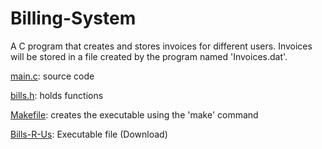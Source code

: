 # Billing-System

A C program that creates and stores invoices for different users. Invoices will be stored in a file created by the program named 'Invoices.dat'.

[main.c](/main.c): source code

[bills.h](/bills.h): holds functions

[Makefile](/Makefile): creates the executable using the 'make' command

[Bills-R-Us](https://github.com/aprest10/Billing-System/raw/main/Bills-R-Us): Executable file (Download)
